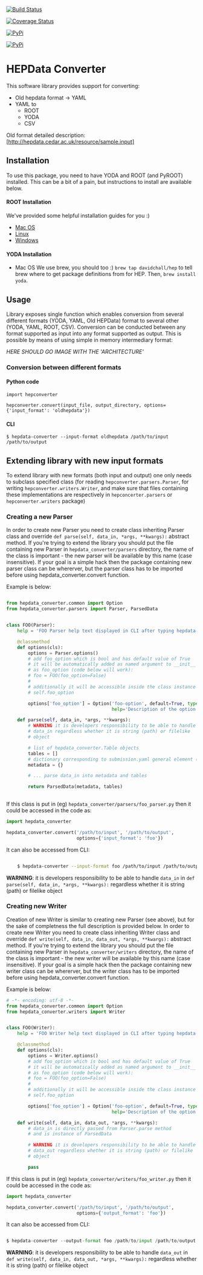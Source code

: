 [![Build Status](https://api.travis-ci.org/HEPData/hepdata-converter.svg)](https://travis-ci.org/HEPData/hepdata-converter)

[![Coverage Status](https://coveralls.io/repos/HEPData/hepdata-converter/badge.svg?branch=master&service=github)](https://coveralls.io/github/HEPData/hepdata-converter?branch=master)

[![PyPi](https://img.shields.io/pypi/dm/hepdata-converter.svg)](https://pypi.python.org/pypi/hepdata-converter/)

[![PyPi](https://img.shields.io/github/license/hepdata/hepdata-converter.svg)](https://github.com/HEPData/hepdata-converter/blob/master/LICENSE.txt)



# HEPData Converter

This software library provides support for converting:

* Old hepdata format -> YAML
* YAML to
    * ROOT
    * YODA
    * CSV

Old format detailed description: [http://hepdata.cedar.ac.uk/resource/sample.input]

## Installation

To use this package, you need to have YODA and ROOT (and PyROOT) installed. This can be a bit of a pain, but instructions to install are available below.

#### ROOT Installation

We've provided some helpful installation guides for you :)

* [Mac OS](http://spamspameggsandspam.blogspot.ch/2011/08/setting-up-root-and-pyroot-on-new-mac.html)
* [Linux](https://root.cern.ch/pyroot)
* [Windows](https://root.cern.ch/pyroot)

#### YODA Installation
* Mac OS We use brew, you should too :) ```brew tap davidchall/hep``` to tell brew where to get package definitions from for HEP.	Then, ```brew install yoda```.

## Usage

Library exposes single function which enables conversion from several different formats (YODA, YAML, Old HEPData) format to several other (YODA, YAML, ROOT, CSV). Conversion can be conducted between any format supported as input into any format supported as output. This is possible by means of using simple in memory intermediary format:

*HERE SHOULD GO IMAGE WITH THE 'ARCHITECTURE'*


### Conversion between different formats

#### Python code

```
import hepconverter

hepconverter.convert(input_file, output_directory, options={'input_format': 'oldhepdata'})

```

#### CLI

```
$ hepdata-converter --input-format oldhepdata /path/to/input /path/to/output
```



## Extending library with new input formats

To extend library with new formats (both input and output) one only needs to subclass specified class (for reading
```hepconverter.parsers.Parser```, for writing ```hepconverter.writers.Writer```, and make sure that files containing these implementations
are respectively in ```hepconcerter.parsers``` or ```hepconverter.writers``` package)

### Creating a new Parser

In order to create new Parser you need to create class inheriting Parser class and override ```def parse(self, data_in, *args, **kwargs):``` abstract method. If you're trying to extend the library you should put the file containing new Parser in ```hepdata_converter/parsers``` directory, the name of the class is important - the new parser will be available by this name (case insensitive). If your goal is a simple hack then the package containing new parser class can be whererver, but the parser class has to be imported before using hepdata_converter.convert function.

Example is below:


```python

from hepdata_converter.common import Option
from hepdata_converter.parsers import Parser, ParsedData


class FOO(Parser):
    help = 'FOO Parser help text displayed in CLI after typing hepdata-converter --help'

    @classmethod
    def options(cls):
        options = Parser.options()
        # add foo_option which is bool and has default value of True
        # it will be automatically added as named argument to __init__ function
        # as foo_option (code below will work):
        # foo = FOO(foo_option=False)
        #
        # additionally it will be accessible inside the class instance as
        # self.foo_option

        options['foo_option'] = Option('foo-option', default=True, type=bool, required=False,
                                       help='Description of the option printed in CLI')

    def parse(self, data_in, *args, **kwargs):
        # WARNING it is developers responsibility to be able to handle
        # data_in regardless whether it is string (path) or filelike
        # object

        # list of hepdata_converter.Table objects
        tables = []
        # dictionary corresponding to submission.yaml general element (comment, license - not table data)
        metadata = {}

        # ... parse data_in into metadata and tables

        return ParsedData(metadata, tables)
        

```

If this class is put in (eg) ```hepdata_converter/parsers/foo_parser.py``` then it could be accessed in the code as:


```python
import hepdata_converter

hepdata_converter.convert('/path/to/input', '/path/to/output',
                          options={'input_format': 'foo'})
```

It can also be accessed from CLI:


```bash

	$ hepdata-converter --input-format foo /path/to/input /path/to/output

```

**WARNING**: it is developers responsibility to be able to handle
```data_in``` in ```def parse(self, data_in, *args, **kwargs):``` regardless whether it is string (path) or filelike
object


### Creating new Writer

Creation of new Writer is similar to creating new Parser (see above), but for the sake of completness the full description is provided below.
In order to create new Writer you need to create class inheriting Writer class and override ```def write(self, data_in, data_out, *args, **kwargs):``` abstract method. If you're trying to extend the library you should put the file containing new Parser in ```hepdata_converter/writers``` directory, the name of the class is important - the new writer will be available by this name (case insensitive). If your goal is a simple hack then the package containing new writer class can be whererver, but the writer class has to be imported before using hepdata_converter.convert function.

Example is below:

```python
# -*- encoding: utf-8 -*-
from hepdata_converter.common import Option
from hepdata_converter.writers import Writer


class FOO(Writer):
    help = 'FOO Writer help text displayed in CLI after typing hepdata-converter --help'

    @classmethod
    def options(cls):
        options = Writer.options()
        # add foo_option which is bool and has default value of True
        # it will be automatically added as named argument to __init__ function
        # as foo_option (code below will work):
        # foo = FOO(foo_option=False)
        #
        # additionally it will be accessible inside the class instance as
        # self.foo_option

        options['foo_option'] = Option('foo-option', default=True, type=bool, required=False,
                                       help='Description of the option printed in CLI')

    def write(self, data_in, data_out, *args, **kwargs):
        # data_in is directly passed from Parser.parse method
        # and is instance of ParsedData

        # WARNING it is developers responsibility to be able to handle
        # data_out regardless whether it is string (path) or filelike
        # object

        pass

```

If this class is put in (eg) ```hepdata_converter/writers/foo_writer.py``` then it could be accessed in the code as:


```python
import hepdata_converter

hepdata_converter.convert('/path/to/input', '/path/to/output',
                          options={'output_format': 'foo'})
```

It can also be accessed from CLI:

```python

$ hepdata-converter --output-format foo /path/to/input /path/to/output

```

**WARNING**: it is developers responsibility to be able to handle
```data_out``` in ```def write(self, data_in, data_out, *args, **kwargs):``` regardless whether it is string (path) or filelike object
